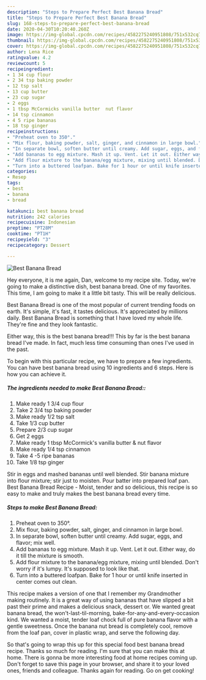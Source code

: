 ```yaml
---
description: "Steps to Prepare Perfect Best Banana Bread"
title: "Steps to Prepare Perfect Best Banana Bread"
slug: 168-steps-to-prepare-perfect-best-banana-bread
date: 2020-04-30T10:20:40.260Z
image: https://img-global.cpcdn.com/recipes/4582275240951808/751x532cq70/best-banana-bread-recipe-main-photo.jpg
thumbnail: https://img-global.cpcdn.com/recipes/4582275240951808/751x532cq70/best-banana-bread-recipe-main-photo.jpg
cover: https://img-global.cpcdn.com/recipes/4582275240951808/751x532cq70/best-banana-bread-recipe-main-photo.jpg
author: Lena Rice
ratingvalue: 4.2
reviewcount: 5
recipeingredient:
- 1 34 cup flour
- 2 34 tsp baking powder
- 12 tsp salt
- 13 cup butter
- 23 cup sugar
- 2 eggs
- 1 tbsp McCormicks vanilla butter  nut flavor
- 14 tsp cinnamon
- 4 5 ripe bananas
- 18 tsp ginger
recipeinstructions:
- "Preheat oven to 350°."
- "Mix flour, baking powder, salt, ginger, and cinnamon in large bowl."
- "In separate bowl, soften butter until creamy. Add sugar, eggs, and flavor; mix well."
- "Add bananas to egg mixture. Mash it up. Vent. Let it out. Either way, do it till the mixture is smooth."
- "Add flour mixture to the banana/egg mixture, mixing until blended. Don&#39;t worry if it&#39;s lumpy. It&#39;s supposed to look like that."
- "Turn into a buttered loafpan. Bake for 1 hour or until knife inserted in center comes out clean."
categories:
- Resep
tags:
- best
- banana
- bread

katakunci: best banana bread
nutrition: 242 calories
recipecuisine: Indonesian
preptime: "PT28M"
cooktime: "PT1H"
recipeyield: "3"
recipecategory: Dessert

---
```



![Best Banana Bread](https://img-global.cpcdn.com/recipes/4582275240951808/751x532cq70/best-banana-bread-recipe-main-photo.jpg)

Hey everyone, it is me again, Dan, welcome to my recipe site. Today, we're going to make a distinctive dish, best banana bread. One of my favorites. This time, I am going to make it a little bit tasty. This will be really delicious.

Best Banana Bread is one of the most popular of current trending foods on earth. It's simple, it's fast, it tastes delicious. It's appreciated by millions daily. Best Banana Bread is something that I have loved my whole life. They're fine and they look fantastic.

Either way, this is the best banana bread!!! This by far is the best banana bread I&#39;ve made. In fact, much less time consuming than ones I&#39;ve used in the past.


To begin with this particular recipe, we have to prepare a few ingredients. You can have best banana bread using 10 ingredients and 6 steps. Here is how you can achieve it.

##### The ingredients needed to make Best Banana Bread::

1. Make ready 1 3/4 cup flour
1. Take 2 3/4 tsp baking powder
1. Make ready 1/2 tsp salt
1. Take 1/3 cup butter
1. Prepare 2/3 cup sugar
1. Get 2 eggs
1. Make ready 1 tbsp McCormick&#39;s vanilla butter &amp; nut flavor
1. Make ready 1/4 tsp cinnamon
1. Take 4 -5 ripe bananas
1. Take 1/8 tsp ginger


Stir in eggs and mashed bananas until well blended. Stir banana mixture into flour mixture; stir just to moisten. Pour batter into prepared loaf pan. Best Banana Bread Recipe - Moist, tender and so delicious, this recipe is so easy to make and truly makes the best banana bread every time. 

##### Steps to make Best Banana Bread:

1. Preheat oven to 350°.
1. Mix flour, baking powder, salt, ginger, and cinnamon in large bowl.
1. In separate bowl, soften butter until creamy. Add sugar, eggs, and flavor; mix well.
1. Add bananas to egg mixture. Mash it up. Vent. Let it out. Either way, do it till the mixture is smooth.
1. Add flour mixture to the banana/egg mixture, mixing until blended. Don&#39;t worry if it&#39;s lumpy. It&#39;s supposed to look like that.
1. Turn into a buttered loafpan. Bake for 1 hour or until knife inserted in center comes out clean.


This recipe makes a version of one that I remember my Grandmother making routinely. It is a great way of using bananas that have slipped a bit past their prime and makes a delicious snack, dessert or. We wanted great banana bread, the won&#39;t-last-til-morning, bake-for-any-and-every-occasion kind. We wanted a moist, tender loaf chock full of pure banana flavor with a gentle sweetness. Once the banana nut bread is completely cool, remove from the loaf pan, cover in plastic wrap, and serve the following day. 

So that's going to wrap this up for this special food best banana bread recipe. Thanks so much for reading. I'm sure that you can make this at home. There is gonna be more interesting food at home recipes coming up. Don't forget to save this page in your browser, and share it to your loved ones, friends and colleague. Thanks again for reading. Go on get cooking!
